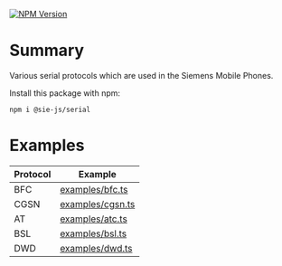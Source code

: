 [![NPM Version](https://img.shields.io/npm/v/%40sie-js%2Fserial)](https://www.npmjs.com/package/@sie-js/serial)

# Summary

Various serial protocols which are used in the Siemens Mobile Phones.

Install this package with npm:

```shell
npm i @sie-js/serial
```

# Examples

| Protocol | Example                                                                                                |
|----------|--------------------------------------------------------------------------------------------------------|
| BFC      | [examples/bfc.ts](https://github.com/siemens-mobile-hacks/node-sie-serial/blob/main/examples/bfc.ts)   |
| CGSN     | [examples/cgsn.ts](https://github.com/siemens-mobile-hacks/node-sie-serial/blob/main/examples/cgsn.ts) |
| AT       | [examples/atc.ts](https://github.com/siemens-mobile-hacks/node-sie-serial/blob/main/examples/atc.ts)   |
| BSL      | [examples/bsl.ts](https://github.com/siemens-mobile-hacks/node-sie-serial/blob/main/examples/bsl.ts)   |
| DWD      | [examples/dwd.ts](https://github.com/siemens-mobile-hacks/node-sie-serial/blob/main/examples/dwd.ts)   |
